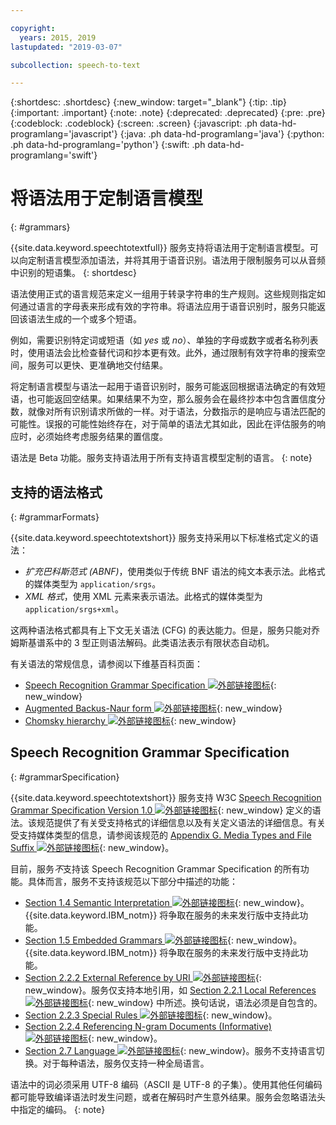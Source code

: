 ```yaml
---

copyright:
  years: 2015, 2019
lastupdated: "2019-03-07"

subcollection: speech-to-text

---
```


{:shortdesc: .shortdesc}
{:new_window: target="_blank"}
{:tip: .tip}
{:important: .important}
{:note: .note}
{:deprecated: .deprecated}
{:pre: .pre}
{:codeblock: .codeblock}
{:screen: .screen}
{:javascript: .ph data-hd-programlang='javascript'}
{:java: .ph data-hd-programlang='java'}
{:python: .ph data-hd-programlang='python'}
{:swift: .ph data-hd-programlang='swift'}

# 将语法用于定制语言模型
{: #grammars}

{{site.data.keyword.speechtotextfull}} 服务支持将语法用于定制语言模型。可以向定制语言模型添加语法，并将其用于语音识别。语法用于限制服务可以从音频中识别的短语集。
{: shortdesc}

语法使用正式的语言规范来定义一组用于转录字符串的生产规则。这些规则指定如何通过语言的字母表来形成有效的字符串。将语法应用于语音识别时，服务只能返回该语法生成的一个或多个短语。

例如，需要识别特定词或短语（如 *yes* 或 *no*）、单独的字母或数字或者名称列表时，使用语法会比检查替代词和抄本更有效。此外，通过限制有效字符串的搜索空间，服务可以更快、更准确地交付结果。

将定制语言模型与语法一起用于语音识别时，服务可能返回根据语法确定的有效短语，也可能返回空结果。如果结果不为空，那么服务会在最终抄本中包含置信度分数，就像对所有识别请求所做的一样。对于语法，分数指示的是响应与语法匹配的可能性。误报的可能性始终存在，对于简单的语法尤其如此，因此在评估服务的响应时，必须始终考虑服务结果的置信度。

语法是 Beta 功能。服务支持语法用于所有支持语言模型定制的语言。
{: note}

## 支持的语法格式
{: #grammarFormats}

{{site.data.keyword.speechtotextshort}} 服务支持采用以下标准格式定义的语法：

-   *扩充巴科斯范式 (ABNF)*，使用类似于传统 BNF 语法的纯文本表示法。此格式的媒体类型为 `application/srgs`。
-   *XML 格式*，使用 XML 元素来表示语法。此格式的媒体类型为 `application/srgs+xml`。

这两种语法格式都具有上下文无关语法 (CFG) 的表达能力。但是，服务只能对乔姆斯基谱系中的 3 型正则语法解码。此类语法表示有限状态自动机。

有关语法的常规信息，请参阅以下维基百科页面：

-   [Speech Recognition Grammar Specification ![外部链接图标](../../icons/launch-glyph.svg "外部链接图标")](https://en.wikipedia.org/wiki/Speech_Recognition_Grammar_Specification){: new_window}
-   [Augmented Backus-Naur form ![外部链接图标](../../icons/launch-glyph.svg "外部链接图标")](https://en.wikipedia.org/wiki/Augmented_Backus%E2%80%93Naur_form){: new_window}
-   [Chomsky hierarchy ![外部链接图标](../../icons/launch-glyph.svg "外部链接图标")](https://en.wikipedia.org/wiki/Chomsky_hierarchy){: new_window}

## Speech Recognition Grammar Specification
{: #grammarSpecification}

{{site.data.keyword.speechtotextshort}} 服务支持 W3C [Speech Recognition Grammar Specification Version 1.0 ![外部链接图标](../../icons/launch-glyph.svg "外部链接图标")](https://www.w3.org/TR/speech-grammar/){: new_window} 定义的语法。该规范提供了有关受支持格式的详细信息以及有关定义语法的详细信息。有关受支持媒体类型的信息，请参阅该规范的 [Appendix G. Media Types and File Suffix ![外部链接图标](../../icons/launch-glyph.svg "外部链接图标")](https://www.w3.org/TR/speech-grammar/#AppG){: new_window}。

目前，服务*不*支持该 Speech Recognition Grammar Specification 的所有功能。具体而言，服务不支持该规范以下部分中描述的功能：

-   [Section 1.4 Semantic Interpretation ![外部链接图标](../../icons/launch-glyph.svg "外部链接图标")](https://www.w3.org/TR/speech-grammar/#S1.4){: new_window}。{{site.data.keyword.IBM_notm}} 将争取在服务的未来发行版中支持此功能。
-   [Section 1.5 Embedded Grammars ![外部链接图标](../../icons/launch-glyph.svg "外部链接图标")](https://www.w3.org/TR/speech-grammar/#S1.5){: new_window}。{{site.data.keyword.IBM_notm}} 将争取在服务的未来发行版中支持此功能。
-   [Section 2.2.2 External Reference by URI ![外部链接图标](../../icons/launch-glyph.svg "外部链接图标")](https://www.w3.org/TR/speech-grammar/#S2.2.2){: new_window}。服务仅支持本地引用，如 [Section 2.2.1 Local References ![外部链接图标](../../icons/launch-glyph.svg "外部链接图标")](https://www.w3.org/TR/speech-grammar/#S2.2.1){: new_window} 中所述。换句话说，语法必须是自包含的。
-   [Section 2.2.3 Special Rules ![外部链接图标](../../icons/launch-glyph.svg "外部链接图标")](https://www.w3.org/TR/speech-grammar/#S2.2.3){: new_window}。
-   [Section 2.2.4 Referencing N-gram Documents (Informative) ![外部链接图标](../../icons/launch-glyph.svg "外部链接图标")](https://www.w3.org/TR/speech-grammar/#S2.2.4){: new_window}。
-   [Section 2.7 Language ![外部链接图标](../../icons/launch-glyph.svg "外部链接图标")](https://www.w3.org/TR/speech-grammar/#S2.7){: new_window}。服务不支持语言切换。对于每种语法，服务仅支持一种全局语言。

语法中的词必须采用 UTF-8 编码（ASCII 是 UTF-8 的子集）。使用其他任何编码都可能导致编译语法时发生问题，或者在解码时产生意外结果。服务会忽略语法头中指定的编码。
{: note}
